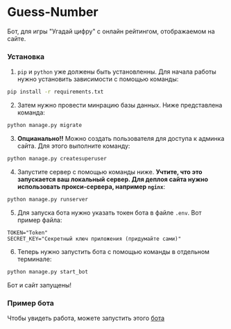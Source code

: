 # Guess-Number


Бот, для игры "Угадай цифру" с онлайн рейтингом, отображаемом на сайте.

### Установка

1. `pip` и `python` уже должены быть установленны. Для начала работы нужно установить зависимости с помощью команды:
```sh
pip install -r requirements.txt
```

2. Затем нужно провести минрацию базы данных. Ниже представлена команда:
```sh
python manage.py migrate
```

3. **Опцианально!!** Можно создать пользователя для доступа к админка сайта. Для этого выполните команду:
```sh
python manage.py createsuperuser
```
4. Запустите сервер с помощью команды ниже. **Учтите, что это запускается ваш локальный сервер. Для деплоя сайта нужно использовать прокси-сервера, например `nginx`**:
```sh
python manage.py runserver
```

5. Для запуска бота нужно указать токен бота в файле `.env`. Вот пример файла:
```
TOKEN="Token"
SECRET_KEY="Секретный ключ приложения (придумайте сами)"
```
6. Теперь нужно запустить бота с помощью команды в отдельном терминале:
```sh
python manage.py start_bot
```

Бот и сайт запущены!

### Пример бота

Чтобы увидеть работа, можете запустить этого [бота](https://t.me/SlezkinIvanBot)

